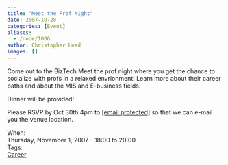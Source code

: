 ```yaml
---
title: "Meet the Prof Night"
date: 2007-10-28
categories: [Event]
aliases:
  - /node/1006
author: Christopher Head
images: []
---
```


<p>Come out to the BizTech Meet the prof night where you get the chance to socialize with profs in a relaxed envrionment! Learn more about their career paths and about the MIS and E-business fields.</p>
<p>Dinner will be provided!</p>
<p>Please RSVP by Oct 30th 4pm to <a href="/cdn-cgi/l/email-protection#640d0a020b24110607060d1e1001070c4a070b09"><span class="__cf_email__" data-cfemail="f0999e969fb085929392998a84959398de939f9d">[email&#xA0;protected]</span></a>  so that we can e-mail you the venue location.</p>
</div></div></div><div class="field field-name-field-dates field-type-datetime field-label-above"><div class="field-label">When:&#xA0;</div><div class="field-items"><div class="field-item even"><span class="date-display-single">Thursday, November 1, 2007 - <span class="date-display-range"><span class="date-display-start">18:00</span> to <span class="date-display-end">20:00</span></span></span>

<footer>
    <div class="field field-name-field-tags field-type-taxonomy-term-reference field-label-above">
    <div class="field-label">Tags:&#xA0;</div>
    <div class="field-items"><div class="field-item even"><a href="/career">Career</a></div></div>
    </div>
</footer>
